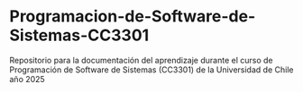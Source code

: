 # Programacion-de-Software-de-Sistemas-CC3301
Repositorio para la documentación del aprendizaje durante el curso de Programación de Software de Sistemas (CC3301) de la Universidad de Chile año 2025
